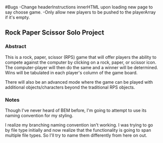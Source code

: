 #Bugs
-Change headerInstructions innerHTML upon loading new page to say choose game.
-Only allow new players to be pushed to the playerArray if it's empty.





## Rock Paper Scissor Solo Project

### Abstract
This is a rock, paper, scissor (RPS) game that will offer players the ability to compete against the computer by clicking on a rock, paper, or scissor icon. The computer-player will then do the same and a winner will be determined. Wins will be tabulated in each player's column of the game board.

There will also be an advanced mode where the game can be played with additional objects/characters beyond the traditional RPS objects.

### Notes 
Though I've never heard of BEM before, I'm going to attempt to use its naming convention for my styling.

I realize my branching naming convention isn't working. I was trying to go by file type initially and now realize that the functionality is going to span multiple file types. So I'll try to name them differently from here on out. 

